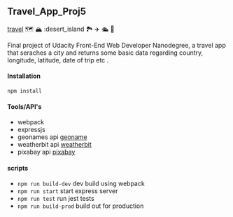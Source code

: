## Travel_App_Proj5

[travel](https://www.google.com/url?sa=i&url=https%3A%2F%2Fwww.shutterstock.com%2Fsearch%2Ftravel%2Bcartoon&psig=AOvVaw1liP_sWv-fkrIviXZZuwYu&ust=1605240060908000&source=images&cd=vfe&ved=0CAIQjRxqFwoTCLD3xriP_OwCFQAAAAAdAAAAABAJ)
:world_map: :mountain_snow: :desert_island :national_park: :airplane: :passenger_ship: :luggage:

Final project of Udacity Front-End Web Developer Nanodegree, a travel app that seraches a city and returns some basic data regarding country, longitude, latitude, date of trip etc .

#### Installation

```
npm install
```

#### Tools/API's

- webpack
- expressjs
- geonames api [geoname](https://www.geonames.org/)
- weatherbit api [weatherbit](https://www.weatherbit.io/api)
- pixabay api [pixabay](https://pixabay.com/)

#### scripts

- `npm run build-dev` dev build using webpack
- `npm run start` start express server
- `npm run test` run jest tests
- `npm run build-prod` build out for production
